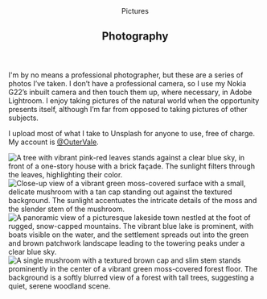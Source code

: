 <head>
  <title>Photography | Vale.Rocks</title>
  <meta property="og:title" content="Photography"/>
  <meta property="article:section" content="Portfolio" />
</head>

<article>
<header>
	 Pictures
	<h1>
		Photography
	</h1>
</header>

<div class="readable_width">

I'm by no means a professional photographer, but these are a series of photos I’ve taken. I don’t have a professional camera, so I use my Nokia G22’s inbuilt camera and then touch them up, where necessary, in Adobe Lightroom. I enjoy taking pictures of the natural world when the opportunity presents itself, although I’m far from opposed to taking pictures of other subjects.

I upload most of what I take to Unsplash for anyone to use, free of charge. My account is [@OuterVale](https://unsplash.com/@outervale).

<img id="left" src="https://images.unsplash.com/photo-1698750297812-c27bd0d48ab5" alt="A tree with vibrant pink-red leaves stands against a clear blue sky, in front of a one-story house with a brick façade. The sunlight filters through the leaves, highlighting their color." />

<img id="right" src="https://images.unsplash.com/photo-1691918917939-eebdc97244e3" alt="Close-up view of a vibrant green moss-covered surface with a small, delicate mushroom with a tan cap standing out against the textured background. The sunlight accentuates the intricate details of the moss and the slender stem of the mushroom." />

<img id="right" src="https://images.unsplash.com/photo-1696060159045-69025bb6ddfb" alt="A panoramic view of a picturesque lakeside town nestled at the foot of rugged, snow-capped mountains. The vibrant blue lake is prominent, with boats visible on the water, and the settlement spreads out into the green and brown patchwork landscape leading to the towering peaks under a clear blue sky." />

<img id="right" src="https://images.unsplash.com/photo-1691918917740-45c1f0d8183d" alt="A single mushroom with a textured brown cap and slim stem stands prominently in the center of a vibrant green moss-covered forest floor. The background is a softly blurred view of a forest with tall trees, suggesting a quiet, serene woodland scene." />

</div>
</article>
